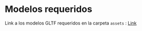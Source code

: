# Modelos requeridos

Link a los modelos GLTF requeridos en la carpeta ```assets``` : [Link](https://www.mediafire.com/file/mz52pr5ttvmhu7k/assets.zip/file)
